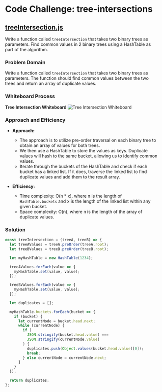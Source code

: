 # Code Challenge: tree-intersections

## [treeIntersection.js](./index.js)

Write a function called `treeIntersection` that takes two binary trees as parameters. Find common values in 2 binary trees using a HashTable as part of the algorithm.

### Problem Domain

Write a function called `treeIntersection` that takes two binary trees as parameters. The function should find common values between the two trees and return an array of duplicate values.

### Whiteboard Process

**Tree Intersection Whiteboard**
![Tree Intersection Whiteboard](./tree-intersection.JPG)

### Approach and Efficiency

- **Approach:**
  - The approach is to utilize pre-order traversal on each binary tree to obtain an array of values for both trees.
  - We then use a HashTable to store the values as keys. Duplicate values will hash to the same bucket, allowing us to identify common values.
  - Iterate through the buckets of the HashTable and check if each bucket has a linked list. If it does, traverse the linked list to find duplicate values and add them to the result array.

- **Efficiency:**
  - Time complexity: O(n * x), where n is the length of `HashTable.buckets` and x is the length of the linked list within any given bucket.
  - Space complexity: O(n), where n is the length of the array of duplicate values.

### Solution

```javascript
const treeIntersection = (treeA, treeB) => {
  let treeAValues = treeA.preOrder(treeA.root);
  let treeBValues = treeB.preOrder(treeB.root);

  let myHashTable = new HashTable(1234);

  treeAValues.forEach(value => {
    myHashTable.set(value, value);
  });

  treeBValues.forEach(value => {
    myHashTable.set(value, value);
  });

  let duplicates = [];

  myHashTable.buckets.forEach(bucket => {
    if (bucket) {
      let currentNode = bucket.head.next;
      while (currentNode) {
        if (
          JSON.stringify(bucket.head.value) ===
          JSON.stringify(currentNode.value)
        ) {
          duplicates.push(Object.values(bucket.head.value)[0]);
          break;
        } else currentNode = currentNode.next;
      }
    }
  });

  return duplicates;
};
